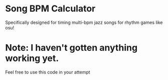 # Song BPM Calculator
 Specifically designed for timing multi-bpm jazz songs for rhythm games like osu!
 
# Note: I haven't gotten anything working yet.
Feel free to use this code in your attempt
